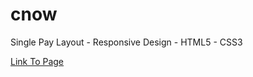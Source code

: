 # cnow
Single Pay Layout - Responsive Design - HTML5 - CSS3

[Link To Page](http://kickassbrocksamson.github.io/cnow)
